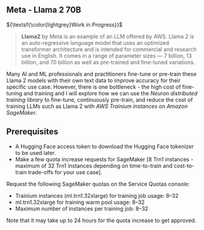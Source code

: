 ## Meta - Llama 2 70B

${\textsf{\color{lightgrey}Work in Progress}}$

>**Llama2** by Meta is an example of an LLM offered by AWS. Llama 2 is an auto-regressive language model that uses an optimized transformer architecture and is intended for commercial and research use in English. It comes in a range of parameter sizes — 7 billion, 13 billion, and 70 billion as well as pre-trained and fine-tuned variations.

Many AI and ML professionals and practitioners fine-tune or pre-train these Llama 2 models with their own text data to improve accuracy for their specific use case. However, there is one bottleneck - the high cost of fine-tuning and training and I will explore how we can use the *Neuron distributed training library* to fine-tune, continuously pre-train, and reduce the cost of training LLMs such as Llama 2 with *AWS Trainium instances on Amazon SageMaker*. 

## Prerequisites

- A Hugging Face access token to download the Hugging Face tokenizer to be used later. 
- Make a few quota increase requests for SageMaker [8 Trn1 instances - maximum of 32 Trn1 instances depending on time-to-train and cost-to-train trade-offs for your use case].

Request the following SageMaker quotas on the Service Quotas console:

- Trainium instances (ml.trn1.32xlarge) for training job usage: 8–32
- ml.trn1.32xlarge for training warm pool usage: 8–32
- Maximum number of instances per training job: 8–32

Note that it may take up to 24 hours for the quota increase to get approved.

